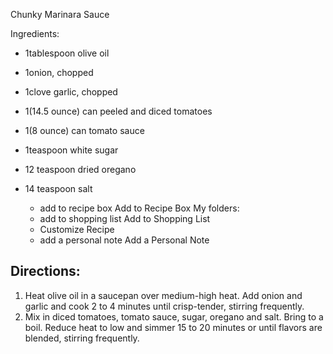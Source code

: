  Chunky Marinara Sauce


Ingredients:
- 1tablespoon olive oil
- 1onion, chopped
- 1clove garlic, chopped
- 1(14.5 ounce) can peeled and diced tomatoes
- 1(8 ounce) can tomato sauce
- 1teaspoon white sugar
- 12 teaspoon dried oregano
- 14 teaspoon salt

    * add to recipe box Add to Recipe Box
      My folders:
    * add to shopping list Add to Shopping List
    * Customize Recipe
    * add a personal note Add a Personal Note

## Directions:

   1. Heat olive oil in a saucepan over medium-high heat. Add onion and garlic and cook 2 to 4 minutes until crisp-tender, stirring frequently.
   2. Mix in diced tomatoes, tomato sauce, sugar, oregano and salt. Bring to a boil. Reduce heat to low and simmer 15 to 20 minutes or until flavors are blended, stirring frequently.
